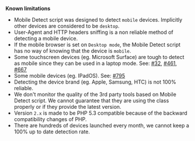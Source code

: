 **Known limitations**

* Mobile Detect script was designed to detect `mobile` devices. Implicitly other devices are considered to be `desktop`.
* User-Agent and HTTP headers sniffing is a non reliable method of detecting a mobile device.
* If the mobile browser is set on `Desktop mode`, the Mobile Detect script has no way of knowing that the device is `mobile`.
* Some touchscreen devices (eg. Microsoft Surface) are tough to detect as mobile since they can be used in a laptop mode. See: [#32](https://github.com/serbanghita/Mobile-Detect/issues/32), [#461](https://github.com/serbanghita/Mobile-Detect/issues/461), [#667](https://github.com/serbanghita/Mobile-Detect/issues/667)
* Some mobile devices (eg. IPadOS). See: [#795](https://github.com/serbanghita/Mobile-Detect/issues/795)
* Detecting the device brand (eg. Apple, Samsung, HTC) is not 100% reliable.
* We don't monitor the quality of the 3rd party tools based on Mobile Detect script. 
We cannot guarantee that they are using the class properly or if they provide the latest version.
* Version `2.x` is made to be PHP 5.3 compatible because of the backward compatibility changes of PHP.
* There are hundreds of devices launched every month, we cannot keep a 100% up to date detection rate.